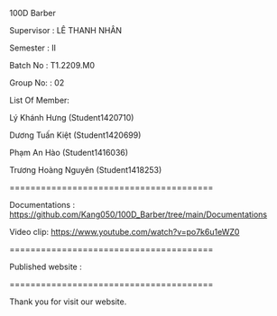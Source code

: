 100D Barber

Supervisor : LÊ THANH NHÂN

Semester : II

Batch No : T1.2209.M0

Group No: : 02

List Of Member:

Lý Khánh Hưng (Student1420710)

Dương Tuấn Kiệt (Student1420699)

Phạm An Hào (Student1416036)

Trương Hoàng Nguyên (Student1418253)

=======================================

Documentations : https://github.com/Kang050/100D_Barber/tree/main/Documentations

Video clip: https://www.youtube.com/watch?v=po7k6u1eWZ0

=======================================

Published website : 

=======================================

Thank you for visit our website.
